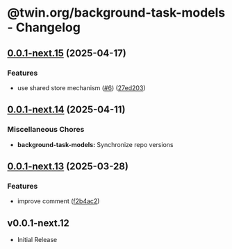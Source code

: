# @twin.org/background-task-models - Changelog

## [0.0.1-next.15](https://github.com/twinfoundation/background-task/compare/background-task-models-v0.0.1-next.14...background-task-models-v0.0.1-next.15) (2025-04-17)


### Features

* use shared store mechanism ([#6](https://github.com/twinfoundation/background-task/issues/6)) ([27ed203](https://github.com/twinfoundation/background-task/commit/27ed20367d5ace7257bfa7a82b59ad70e5b5d209))

## [0.0.1-next.14](https://github.com/twinfoundation/background-task/compare/background-task-models-v0.0.1-next.13...background-task-models-v0.0.1-next.14) (2025-04-11)


### Miscellaneous Chores

* **background-task-models:** Synchronize repo versions

## [0.0.1-next.13](https://github.com/twinfoundation/background-task/compare/background-task-models-v0.0.1-next.12...background-task-models-v0.0.1-next.13) (2025-03-28)


### Features

* improve comment ([f2b4ac2](https://github.com/twinfoundation/background-task/commit/f2b4ac22fb8f735d2bf4ce28583cf7c54acdf272))

## v0.0.1-next.12

- Initial Release
